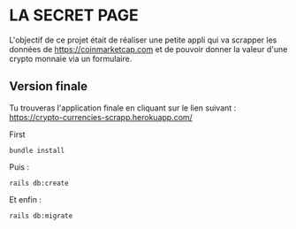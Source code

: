 # LA SECRET PAGE

L'objectif de ce projet était de réaliser une petite appli qui va scrapper les données de https://coinmarketcap.com et de pouvoir donner la valeur d'une crypto monnaie via un formulaire.


## Version finale

Tu trouveras l'application finale en cliquant sur le lien suivant : https://crypto-currencies-scrapp.herokuapp.com/

First
```
bundle install
```
Puis :
```
rails db:create
```
Et enfin :
```
rails db:migrate
```
